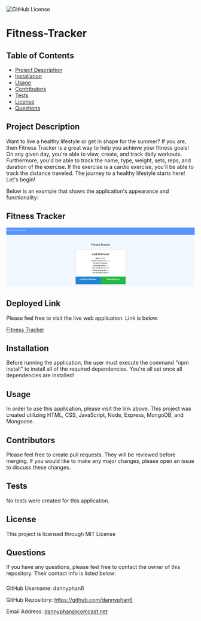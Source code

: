 ![GitHub License](https://img.shields.io/badge/License-MIT%20License-blue.svg)
# Fitness-Tracker
## Table of Contents 
* [Project Description](#description)
* [Installation](#installation)
* [Usage](#usage)
* [Contributors](#contributors)
* [Tests](#tests)
* [License](#license)
* [Questions](#questions)

## Project Description
Want to live a healthy lifestyle or get in shape for the summer? If you are, then Fitness Tracker is a great way to help you achieve your fitness goals! On any given day, you're able to view, create, and track daily workouts. Furthermore, you'd be able to track the name, type, weight, sets, reps, and duration of the exercise. If the exercise is a cardio exercise, you'll be able to track the distance traveled. The journey to a healthy lifestyle starts here! Let's begin! 

Below is an example that shows the application's appearance and functionality:

## Fitness Tracker
![Fitness-Tracker](./public/images/fitness-tracker.PNG)

## Deployed Link
Please feel free to visit the live web application. Link is below.

[Fitness Tracker](https://guarded-refuge-18987.herokuapp.com/)

## Installation
Before running the application, the user must execute the command "npm install" to install all of the required dependencies. You're all set once all dependencies are installed!

## Usage
In order to use this application, please visit the link above. This project was created utilizing HTML, CSS, JavaScript, Node, Express, MongoDB, and Mongoose. 

## Contributors
Please feel free to create pull requests. They will be reviewed before merging. If you would like to make any major changes, please open an issue to discuss these changes.

## Tests
No tests were created for this application.

## License
This project is licensed through MIT License 

## Questions
If you have any questions, please feel free to contact the owner of this repository. Their contact info is listed below:

### 
GitHub Username: dannyphan6 

GitHub Repository: https://github.com/dannyphan6 

Email Address: dannyphan@comcast.net